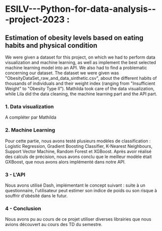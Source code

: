 # ESILV---Python-for-data-analysis---project-2023 :
## Estimation of obesity levels based on eating habits and physical condition

We were given a dataset for this project, on which we had to perform data visualization and machine learning, as well as implement the best selected machine learning model into an API. We also had to find a problematic concerning our dataset.
The dataset we were given was "ObesityDataSet_raw_and_data_sinthetic.csv", about the different habits of thousands of individuals and their weight index (ranging from "Insufficient Weight" to "Obesity Type II").
Mathilda took care of the data visualization, while Lila did the data cleaning, the machine learning part and the API part.

### 1. Data  visualization

A compléter par Mathilda

### 2. Machine Learning

Pour cette partie, nous avons testé plusieurs modèles de classification : Logistic Regression, Gradient Boosting Classifier, K-Nearest Neighbours, Support Vector Machine, Random Forest et XGBoost. Après avoir réalisé des calculs de précision, nous avons conclu que le meilleur modèle était GXBoost, que nous avons alors implémenté dans notre API.

### 3 - L'API

Nous avons utilisé Dash, implémentant le concept suivant : suite à un questionnaire, l'utilisateur peut estimer son indice de poids ou son risque à souffrir d'obésité dans le futur.

### 4 - Conclusion

Nous avons pu au cours de ce projet utiliser diverses librairies que nous avions découvert au cours des TD du semestre.





